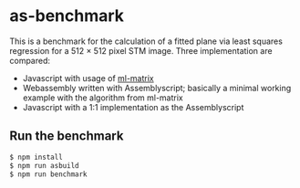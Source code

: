 # as-benchmark

This is a benchmark for the calculation of a fitted plane via least squares regression for a 512 &times; 512 pixel STM image.
Three implementation are compared:

- Javascript with usage of [ml-matrix](https://github.com/mljs/matrix)
- Webassembly written with Assemblyscript; basically a minimal working example with the algorithm from ml-matrix
- Javascript with a 1:1 implementation as the Assemblyscript

 
## Run the benchmark

```bash
$ npm install
$ npm run asbuild
$ npm run benchmark
```
